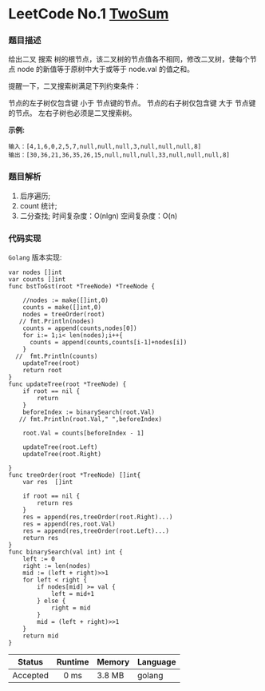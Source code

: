 # LeetCode No.1  [TwoSum](https://leetcode.com/problems/two-sum/solution/)

### 题目描述

给出二叉 搜索 树的根节点，该二叉树的节点值各不相同，修改二叉树，使每个节点 node 的新值等于原树中大于或等于 node.val 的值之和。

提醒一下，二叉搜索树满足下列约束条件：

节点的左子树仅包含键 小于 节点键的节点。
节点的右子树仅包含键 大于 节点键的节点。
左右子树也必须是二叉搜索树。



**示例:**

```
输入：[4,1,6,0,2,5,7,null,null,null,3,null,null,null,8]
输出：[30,36,21,36,35,26,15,null,null,null,33,null,null,null,8]

```

### 题目解析
1. 后序遍历;
2. count 统计;
3. 二分查找;
时间复杂度：O(nlgn)
空间复杂度：O(n)


### 代码实现

`Golang` 版本实现:

```golang
var nodes []int
var counts []int
func bstToGst(root *TreeNode) *TreeNode {
    
    //nodes := make([]int,0)
    counts = make([]int,0)
    nodes = treeOrder(root)
   // fmt.Println(nodes)
    counts = append(counts,nodes[0])
    for i:= 1;i< len(nodes);i++{
      counts = append(counts,counts[i-1]+nodes[i])
    }
  //  fmt.Println(counts)
    updateTree(root)
    return root
}
func updateTree(root *TreeNode) {
    if root == nil {
        return
    }
    beforeIndex := binarySearch(root.Val)
   // fmt.Println(root.Val," ",beforeIndex)

    root.Val = counts[beforeIndex - 1]

    updateTree(root.Left)
    updateTree(root.Right)

}
func treeOrder(root *TreeNode) []int{
    var res  []int

    if root == nil {
        return res
    }
    res = append(res,treeOrder(root.Right)...)
    res = append(res,root.Val)
    res = append(res,treeOrder(root.Left)...)
    return res
}
func binarySearch(val int) int {
    left := 0
    right := len(nodes)
    mid := (left + right)>>1
    for left < right {
        if nodes[mid] >= val {
            left = mid+1
        } else {
            right = mid
        }
        mid = (left + right)>>1
    }
    return mid
}
```

| Status | Runtime | Memory |Language|
|:-------:|:-------:|:------|:------|
|Accepted|0 ms|3.8 MB	 |golang|
